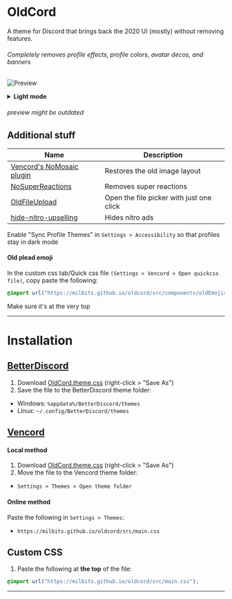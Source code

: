 # OldCord

A theme for Discord that brings back the 2020 UI (mostly) without removing features.

###### Completely removes profile effects, profile colors, avatar decos, and banners

![Preview](https://raw.githubusercontent.com/milbits/oldcord/master/.github/preview.png)

<details> <summary><strong>Light mode</strong></summary>
<img src=https://raw.githubusercontent.com/milbits/oldcord/master/.github/previewLight.png>

</details>

###### preview might be outdated

## Additional stuff

| Name                                                                                                                                  | Description                              |
| ------------------------------------------------------------------------------------------------------------------------------------- | ---------------------------------------- |
| [Vencord's NoMosaic plugin](https://vencord.dev/plugins/NoMosaic)                                                                     | Restores the old image layout            |
| [NoSuperReactions](https://github.com/xenrelle/Xens-BD-Dump/tree/main/plugins/NoSuperReactions)                                       | Removes super reactions                  |
| [OldFileUpload](https://github.com/xenrelle/Xens-BD-Dump/tree/main/plugins/OldFileUpload)                                             | Open the file picker with just one click |
| [hide-nitro-upselling](https://github.com/D3SOX/complementary-discord-theme/blob/master/hide-nitro-upselling.betterdiscord.theme.css) | Hides nitro ads                          |

Enable "Sync Profile Themes" in `Settings > Accessibility` so that profiles stay in dark mode

#### Old plead emoji

In the custom css tab/Quick css file `(Settings > Vencord > Open quickcss file)`, copy paste the following:

```css
@import url("https://milbits.github.io/oldcord/src/components/oldEmojis.css");
```

Make sure it's at the very top

---

# Installation

## [BetterDiscord](https://betterdiscord.app/)

1. Download [OldCord.theme.css](https://raw.githubusercontent.com/milbits/oldcord/main/OldCord.theme.css) (right-click > "Save As")
2. Save the file to the BetterDiscord theme folder:

- Windows: `%appdata%/BetterDiscord/themes`
- Linux: `~/.config/BetterDiscord/themes`

## [Vencord](https://github.com/Vendicated/Vencord)

#### Local method

1. Download [OldCord.theme.css](https://raw.githubusercontent.com/milbits/oldcord/main/OldCord.theme.css) (right-click > "Save As")
2. Move the file to the Vencord theme folder:

- `Settings > Themes > Open theme folder`

#### Online method

Paste the following in `Settings > Themes`:

- `https://milbits.github.io/oldcord/src/main.css`

## Custom CSS

1. Paste the following at **the top** of the file:

```css
@import url("https://milbits.github.io/oldcord/src/main.css");
```

---
